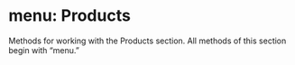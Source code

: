 # menu: Products

Methods for working with the Products section. All methods of this section begin with “menu.”

